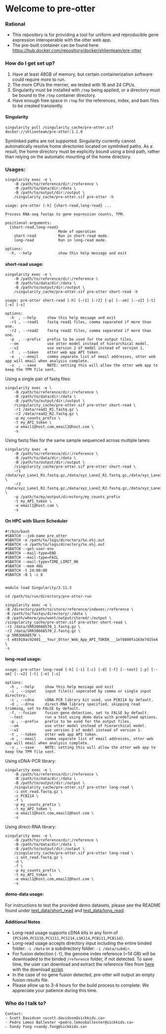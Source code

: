 # Welcome to pre-otter #

### Rational ###

* This repository is for providing a tool for uniform and reproducible gene expression interoperable with the otter web app.
* The pre-built container can be found here: https://hub.docker.com/repository/docker/shlienteam/pre-otter

### How do I get set up? ###
1. Have at least 48GB of memory, but certain containerization software could require more to run.
2. The more CPUs the merrier, we tested with 16 and 24 CPUs.
3. Singularity must be installed with `/tmp` being applied, or a directory must be bound to the `/tmp` container directory.
4. Have enough free space in `/tmp` for the references, index, and bam files to be created transiently.

#### Singularity ####
```
singularity pull /singularity_cache/pre-otter.sif docker://shlienteam/pre-otter:1.1.0
```
Symlinked paths are not supported. Singularity currently cannot automatically resolve home directories located on symlinked paths. As a result, the home directory must be explicitly bound using a bind path, rather than relying on the automatic mounting of the home directory.

### Usages: ###
```
singularity exec -e \
    -B /path/to/reference/dir:/reference \
    -B /path/to/data/dir:/data \
    -B /path/to/output/dir:/output \
    /singularity_cache/pre-otter.sif pre-otter -h
    
usage: pre-otter [-h] {short-read,long-read} ...

Process RNA-seq fastqs to gene expression counts, TPM.

positional arguments:
  {short-read,long-read}
                        Mode of operation
    short-read          Run in short-read mode.
    long-read           Run in long-read mode.

options:
  -h, --help            show this help message and exit
```

#### short-read usage: ####
```
singularity exec -e \
    -B /path/to/reference/dir:/reference \
    -B /path/to/data/dir:/data \
    -B /path/to/output/dir:/output \
    /singularity_cache/pre-otter.sif pre-otter short-read -h

usage: pre-otter short-read [-h] [-r1] [-r2] [-p] [--om] [--v2] [-t] [-e] [-s]

options:
  -h  , --help     show this help message and exit
  -r1 , --read1    fastq read1 files, comma separated if more than one.
  -r2 , --read2    fastq read2 files, comma separated if more than one.
  -p  , --prefix   prefix to be used for the output files.
  --om             use otter model instead of hierarchical model.
  --v2             use version 2 of model instead of version 1.
  -t  , --token    otter web app API token.
  -e  , --email    comma separate list of email addresses, otter web app will email when analysis complete.
  -s  , --save     NOTE: setting this will allow the otter web app to keep the TPM file sent.
```

Using a single pair of fastq files:
```
singularity exec -e \
    -B /path/to/reference/dir:/reference \
    -B /path/to/data/dir:/data \
    -B /path/to/output/dir:/output \
    /singularity_cache/pre-otter.sif pre-otter short-read \
    -r1 /data/read1_R1.fastq.gz \
    -r2 /data/read2_R2.fastq.gz \
    -p my_counts_prefix \
    -t my_API_token \
    -e email1@host.com,email2@host.com \
    -s
```

Using fastq files for the same sample sequenced across multiple lanes:
```
singularity exec -e 
    -B /path/to/reference/dir:/reference \
    -B /path/to/data/dir:/data \
    -B /path/to/output/dir:/output \
    /singularity_cache/pre-otter.sif pre-otter short-read \
    -r1 /data/xyz_Lane1_R1.fastq.gz,/data/xyz_Lane2_R1.fastq.gz,/data/xyz_Lane3_R1.fastq.gz \
    -r2 /data/xyz_Lane1_R2.fastq.gz,/data/xyz_Lane2_R2.fastq.gz,/data/xyz_Lane3_R2.fastq.gz \
    -p /path/to/my/output/directory/my_counts_prefix
    -t my_API_token \
    -e email1@host.com \
    -s
```
#### On HPC with Slurm Scheduler ####
```
#!/bin/bash
#SBATCH --job-name pre_otter
#SBATCH -e /path/to/logs/directory/%x.e%j.out
#SBATCH -o /path/to/logs/directory/%x.o%j.out
#SBATCH --get-user-env
#SBATCH --mail-type=END
#SBATCH --mail-type=FAIL
#SBATCH --mail-type=TIME_LIMIT_90
#SBATCH --mem 48G
#SBATCH -t 24:00:00
#SBATCH -N 1 -c 8


module load Singularity/3.11.3

cd /path/to/run/directory/pre-otter-run

singularity exec -e \
-B /directory/path/to/store/reference/indexes:/reference \
-B /path/to/fastqs/directory/:/data \
-B /path/where/you/want/output/stored/:/output \
/singularity_cache/pre-otter.sif pre-otter short-read \
-r1 /data/SRR30668570_1.fastq.gz \
-r2 /data/SRR30668570_2.fastq.gz \
-p SRR30668570 \
-t e01918ac92401___Your_Otter_Web_App_API_TOKEN___1ef8800fa163e7415e4 \
-s
```

#### long-read usage: ####
```
usage: pre-otter long-read [-h] [-i] [-c] [-d] [-f] [--test] [-p] [--om] [--v2] [-t] [-e] [-s]

options:
  -h , --help     show this help message and exit
  -i , --input    input file(s) seperated by comma or single input directory.
  -c , --cdna     cDNA-PCR library kit used, use PCB114 by default.
  -d , --drna     direct-RNA library specified, skipping read trimming, set to FALSE by default.
  -f, --fusion    fusion gene detection, set to FALSE by default.
  --test          run a test using demo data with predefined options.
  -p , --prefix   prefix to be used for the output files.
  --om            use otter model instead of hierarchical model.
  --v2            use version 2 of model instead of version 1.
  -t , --token    otter web app API token.
  -e , --email    comma separate list of email addresses, otter web app will email when analysis complete.
  -s , --save     NOTE: setting this will allow the otter web app to keep the TPM file sent.
```

Using cDNA-PCR library:
```
singularity exec -e \
    -B /path/to/reference/dir:/reference \
    -B /path/to/data/dir:/data \
    -B /path/to/output/dir:/output \
    /singularity_cache/pre-otter.sif pre-otter long-read \
    -i ont_read.fastq.gz \
    -c PCB114 \
    -f \
    -p my_counts_prefix \
    -t my_API_token \
    -e email1@host.com,email2@host.com \
    -s
```

Using direct-RNA library:
```
singularity exec -e \
    -B /path/to/reference/dir:/reference \
    -B /path/to/data/dir:/data \
    -B /path/to/output/dir:/output \
    /singularity_cache/pre-otter.sif pre-otter long-read \
    -i ont_read.fastq.gz \
    -d \
    -f \
    -p my_counts_prefix \
    -t my_API_token \
    -e email1@host.com,email2@host.com \
    -s
```

#### demo-data usage: ####
For instructions to test the provided demo datasets, please see the README found under [test_data/short_read](test_data/short_read/README.md) and [test_data/long_read](test_data/long_read/README.md).

#### Additional Notes ####
- Long-read usage supports cDNA kits in any form of `{PCS109,PCS110,PCS111,PCS114,LSK114,PCB111,PCB114}`. 
- Long-read usage accepts directory input including the entire binded folder: `-i /data` or a subdirectory folder: `-i /data/subdir`.
- For fusion detection (`-f`), the genome index reference (~14 GB) will be downloaded to the binded `/reference` folder, if not detected. To save time, the user can download and extract the reference files from [here](https://figshare.com/ndownloader/files/25410494) with the download [script](scripts/download_jaffal_references.sh).
- In the case of no gene fusion detected, pre-otter will output an empty fusion results file.
- Please allow up to 3-4 hours for the build process to complete. We appreciate your patience during this time.

### Who do I talk to? ###
```
Contact:
- Scott Davidson <scott.davidson@sickkids.ca>
- Pedro Lemos Ballester <pedro.lemosballester@sickkids.ca>
- Sandy Fong <sandy.fong@sickkids.ca>
```